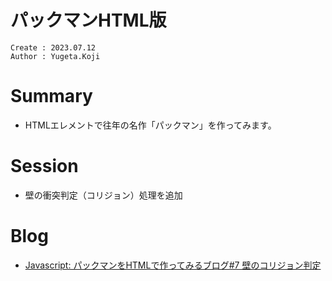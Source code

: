 パックマンHTML版
===
```
Create : 2023.07.12
Author : Yugeta.Koji
```

# Summary
- HTMLエレメントで往年の名作「パックマン」を作ってみます。


# Session
- 壁の衝突判定（コリジョン）処理を追加

# Blog
- [Javascript: パックマンをHTMLで作ってみるブログ#7 壁のコリジョン判定](https://blog.myntinc.com/2023/06/javascript-html7.html)
